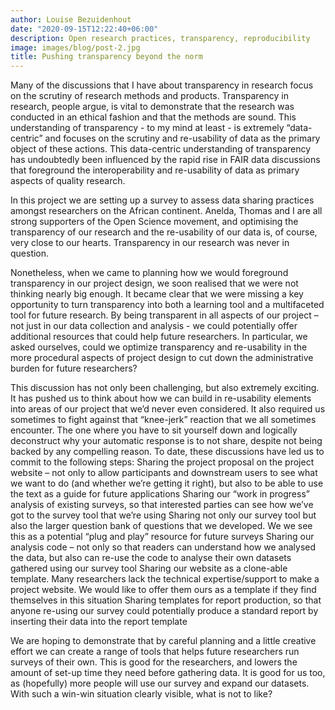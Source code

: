 ```yaml
---
author: Louise Bezuidenhout
date: "2020-09-15T12:22:40+06:00"
description: Open research practices, transparency, reproducibility
image: images/blog/post-2.jpg
title: Pushing transparency beyond the norm
---
```


Many of the discussions that I have about transparency in research focus on the scrutiny of research methods and products. Transparency in research, people argue, is vital to demonstrate that the research was conducted in an ethical fashion and that the methods are sound. This understanding of transparency - to my mind at least - is extremely “data-centric” and focuses on the scrutiny and re-usability of data as the primary object of these actions. This data-centric understanding of transparency has undoubtedly been influenced by the rapid rise in FAIR data discussions that foreground the interoperability and re-usability of data as primary aspects of quality research.

In this project we are setting up a survey to assess data sharing practices amongst researchers on the African continent. Anelda, Thomas and I are all strong supporters of the Open Science movement, and optimising the transparency of our research and the re-usability of our data is, of course, very close to our hearts. Transparency in our research was never in question. 

Nonetheless, when we came to planning how we would foreground transparency in our project design, we soon realised that we were not thinking nearly big enough. It became clear that we were missing a key opportunity to turn transparency into both a learning tool and a multifaceted tool for future research. By being transparent in all aspects of our project – not just in our data collection and analysis - we could potentially offer additional resources that could help future researchers. In particular, we asked ourselves, could we optimize transparency and re-usability in the more procedural aspects of project design to cut down the administrative burden for future researchers?

This discussion has not only been challenging, but also extremely exciting. It has pushed us to think about how we can build in re-usability elements into areas of our project that we’d never even considered. It also required us sometimes to fight against that “knee-jerk” reaction that we all sometimes encounter. The one where you have to sit yourself down and logically deconstruct why your automatic response is to not share, despite not being backed by any compelling reason. To date, these discussions have led us to commit to the following steps:
Sharing the project proposal on the project website – not only to allow participants and downstream users to see what we want to do (and whether we’re getting it right), but also to be able to use the text as a guide for future applications 
Sharing our “work in progress” analysis of existing surveys, so that interested parties can see how we’ve got to the survey tool that we’re using
Sharing not only our survey tool but also the larger question bank of questions that we developed. We we see this as a potential “plug and play” resource for future surveys
Sharing our analysis code – not only so that readers can understand how we analysed the data, but also can re-use the code to analyse their own datasets gathered using our survey tool
Sharing our website as a clone-able template. Many researchers lack the technical expertise/support to make a project website. We would like to offer them ours as a template if they find themselves in this situation
Sharing templates for report production, so that anyone re-using our survey could potentially produce a standard report by inserting their data into the report template

We are hoping to demonstrate that by careful planning and a little creative effort we can create a range of tools that helps future researchers run surveys of their own. This is good for the researchers, and lowers the amount of set-up time they need before gathering data. It is good for us too, as (hopefully) more people will use our survey and expand our datasets. With such a win-win situation clearly visible, what is not to like?


